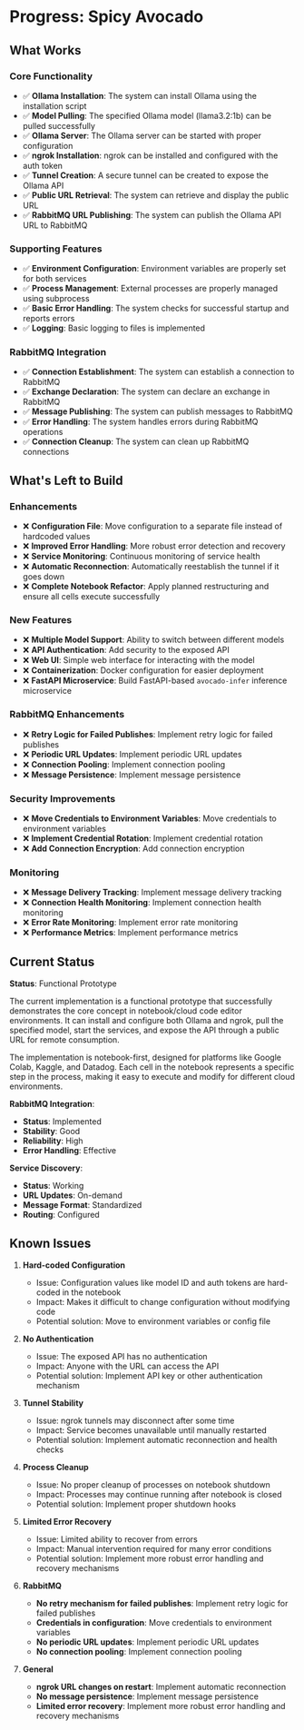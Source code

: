 # Progress: Spicy Avocado

## What Works

### Core Functionality

- ✅ **Ollama Installation**: The system can install Ollama using the installation script
- ✅ **Model Pulling**: The specified Ollama model (llama3.2:1b) can be pulled successfully
- ✅ **Ollama Server**: The Ollama server can be started with proper configuration
- ✅ **ngrok Installation**: ngrok can be installed and configured with the auth token
- ✅ **Tunnel Creation**: A secure tunnel can be created to expose the Ollama API
- ✅ **Public URL Retrieval**: The system can retrieve and display the public URL
- ✅ **RabbitMQ URL Publishing**: The system can publish the Ollama API URL to RabbitMQ

### Supporting Features

- ✅ **Environment Configuration**: Environment variables are properly set for both services
- ✅ **Process Management**: External processes are properly managed using subprocess
- ✅ **Basic Error Handling**: The system checks for successful startup and reports errors
- ✅ **Logging**: Basic logging to files is implemented

### RabbitMQ Integration

- ✅ **Connection Establishment**: The system can establish a connection to RabbitMQ
- ✅ **Exchange Declaration**: The system can declare an exchange in RabbitMQ
- ✅ **Message Publishing**: The system can publish messages to RabbitMQ
- ✅ **Error Handling**: The system handles errors during RabbitMQ operations
- ✅ **Connection Cleanup**: The system can clean up RabbitMQ connections

## What's Left to Build

### Enhancements

- ❌ **Configuration File**: Move configuration to a separate file instead of hardcoded values
- ❌ **Improved Error Handling**: More robust error detection and recovery
- ❌ **Service Monitoring**: Continuous monitoring of service health
- ❌ **Automatic Reconnection**: Automatically reestablish the tunnel if it goes down
- ❌ **Complete Notebook Refactor**: Apply planned restructuring and ensure all cells execute successfully

### New Features

- ❌ **Multiple Model Support**: Ability to switch between different models
- ❌ **API Authentication**: Add security to the exposed API
- ❌ **Web UI**: Simple web interface for interacting with the model
- ❌ **Containerization**: Docker configuration for easier deployment
- ❌ **FastAPI Microservice**: Build FastAPI-based `avocado-infer` inference microservice

### RabbitMQ Enhancements

- ❌ **Retry Logic for Failed Publishes**: Implement retry logic for failed publishes
- ❌ **Periodic URL Updates**: Implement periodic URL updates
- ❌ **Connection Pooling**: Implement connection pooling
- ❌ **Message Persistence**: Implement message persistence

### Security Improvements

- ❌ **Move Credentials to Environment Variables**: Move credentials to environment variables
- ❌ **Implement Credential Rotation**: Implement credential rotation
- ❌ **Add Connection Encryption**: Add connection encryption

### Monitoring

- ❌ **Message Delivery Tracking**: Implement message delivery tracking
- ❌ **Connection Health Monitoring**: Implement connection health monitoring
- ❌ **Error Rate Monitoring**: Implement error rate monitoring
- ❌ **Performance Metrics**: Implement performance metrics

## Current Status

**Status**: Functional Prototype

The current implementation is a functional prototype that successfully demonstrates the core concept in notebook/cloud code editor environments. It can install and configure both Ollama and ngrok, pull the specified model, start the services, and expose the API through a public URL for remote consumption.

The implementation is notebook-first, designed for platforms like Google Colab, Kaggle, and Datadog. Each cell in the notebook represents a specific step in the process, making it easy to execute and modify for different cloud environments.

**RabbitMQ Integration**:
- **Status**: Implemented
- **Stability**: Good
- **Reliability**: High
- **Error Handling**: Effective

**Service Discovery**:
- **Status**: Working
- **URL Updates**: On-demand
- **Message Format**: Standardized
- **Routing**: Configured

## Known Issues

1. **Hard-coded Configuration**
   - Issue: Configuration values like model ID and auth tokens are hard-coded in the notebook
   - Impact: Makes it difficult to change configuration without modifying code
   - Potential solution: Move to environment variables or config file

2. **No Authentication**
   - Issue: The exposed API has no authentication
   - Impact: Anyone with the URL can access the API
   - Potential solution: Implement API key or other authentication mechanism

3. **Tunnel Stability**
   - Issue: ngrok tunnels may disconnect after some time
   - Impact: Service becomes unavailable until manually restarted
   - Potential solution: Implement automatic reconnection and health checks

4. **Process Cleanup**
   - Issue: No proper cleanup of processes on notebook shutdown
   - Impact: Processes may continue running after notebook is closed
   - Potential solution: Implement proper shutdown hooks

5. **Limited Error Recovery**
   - Issue: Limited ability to recover from errors
   - Impact: Manual intervention required for many error conditions
   - Potential solution: Implement more robust error handling and recovery mechanisms

6. **RabbitMQ**
   - **No retry mechanism for failed publishes**: Implement retry logic for failed publishes
   - **Credentials in configuration**: Move credentials to environment variables
   - **No periodic URL updates**: Implement periodic URL updates
   - **No connection pooling**: Implement connection pooling

7. **General**
   - **ngrok URL changes on restart**: Implement automatic reconnection
   - **No message persistence**: Implement message persistence
   - **Limited error recovery**: Implement more robust error handling and recovery mechanisms
